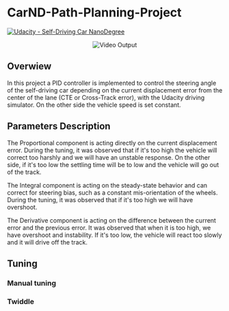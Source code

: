 # CarND-Path-Planning-Project

[![Udacity - Self-Driving Car NanoDegree](https://s3.amazonaws.com/udacity-sdc/github/shield-carnd.svg)](http://www.udacity.com/drive)

[//]: # (Image References)

[video0]: ./PID.gif "Final video"

<p align="center">
	<img src="/write_up_images/PID.gif" alt="Video Output"
	title="Video Output"  />
</p>


## Overwiew

In this project a PID controller is implemented to control the steering angle of the self-driving car depending on the current displacement error from the center of the lane (CTE or Cross-Track error), with the Udacity driving simulator. On the other side the vehicle speed is set constant.

## Parameters Description

The Proportional component is acting directly on the current displacement error. During the tuning, it was observed that if it's too high the vehicle will correct too harshly and we will have an unstable response. On the other side, if it's too low the settling time will be to low and the vehicle will go out of the track.

The Integral component is acting on the steady-state behavior and can correct for steering bias, such as a constant mis-orientation of the wheels. During the tuning, it was observed that if it's too high we will have overshoot.

The Derivative component is acting on the difference between the current error and the previous error. It was observed that when it is too high, we have overshoot and instability. If it's too low, the vehicle will react too slowly and it will drive off the track.

## Tuning

### Manual tuning



### Twiddle




